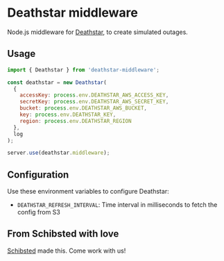 # Deathstar middleware

Node.js middleware for [Deathstar](https://github.com/schibsted/deathstar), to create simulated outages.

## Usage

```javascript
import { Deathstar } from 'deathstar-middleware';

const deathstar = new Deathstar(
  {
    accessKey: process.env.DEATHSTAR_AWS_ACCESS_KEY,
    secretKey: process.env.DEATHSTAR_AWS_SECRET_KEY,
    bucket: process.env.DEATHSTAR_AWS_BUCKET,
    key: process.env.DEATHSTAR_KEY,
    region: process.env.DEATHSTAR_REGION
  },
  log
);

server.use(deathstar.middleware);
```

## Configuration

Use these environment variables to configure Deathstar:

* `DEATHSTAR_REFRESH_INTERVAL`: Time interval in milliseconds to fetch the config from S3

## From Schibsted with love

[Schibsted](https://schibsted.com/) made this. Come work with us!
